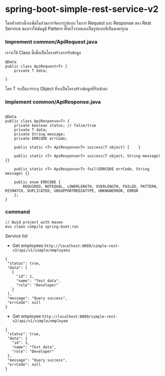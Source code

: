 # spring-boot-simple-rest-service-v2
โดยตัวอย่างนี้จะเพิ่มในส่วนการจัดการรูปแบบ ในการ Request และ Response ของ Rest Service ของเราให้มันดูมี Pattern ที่เ้ขาใจง่ายและเป็นรูปแบบที่เป็นมาตรฐาน

### Imprement common/ApiRequest.java
เราจะใช้ Class นี้เพื่อเป็นโครงสร้างการรับข้อมูล
```
@Data
public class ApiRequest<T> {
    private T data;

}
```
โดย T จะเป็นการระบุ Object ที่จะเป็นโครงสร้างข้อมูลที่รับเข้ามา

### Implement common/ApiResponse.java
```

@Data
public class ApiResponse<T> {
    private boolean status; // false/true
    private T data;
    private String message;
    private ERRCODE errCode;

    public static <T> ApiResponse<T> success(T object) {    }

    public static <T> ApiResponse<T> success(T object, String message) {}

    public static <T> ApiResponse<T> fail(ERRCODE errCode, String message) {}

    public enum ERRCODE {
        REQUIRED, NOTEQUAL, LOWERLENGTH, OVERLENGTH, FAILED, PATTERN, MISMATCH, DUPLICATED, UNSUPPORTMEDIATYPE, UNKNOWERROR, ERROR
    };
}

```


### command
```
// Buid project with maven
mvn clean compile spring-boot:run
```
Service list
 - Get employees ``http://localhost:8089/simple-rest-v2/api/v1/simple/employees``
 ```
{
  "status": true,
  "data": [
    {
      "id": 1,
      "name": "Test data",
      "role": "Developer"
    }
  ],
  "message": "Query success",
  "errCode": null
}
```
 - Get employee ``http://localhost:8089/simple-rest-v2/api/v1/simple/employee``
 ```
{
  "status": true,
  "data": {
    "id": 1,
    "name": "Test data",
    "role": "Developer"
  },
  "message": "Query success",
  "errCode": null
}
```
